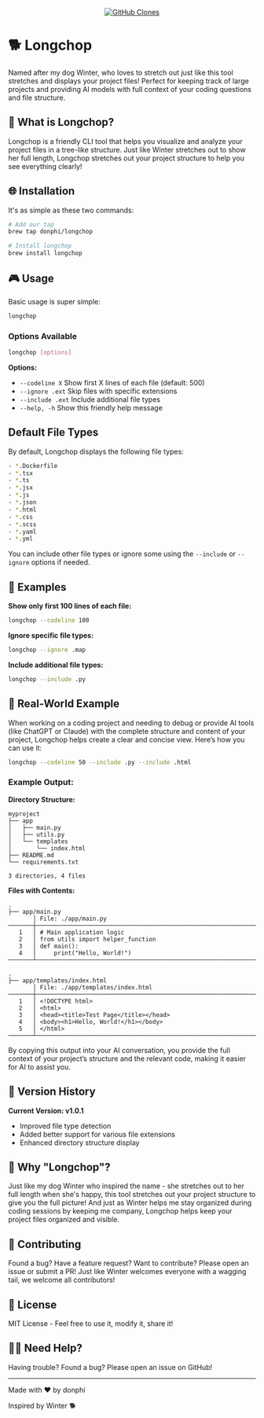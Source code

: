 <p align="center">
  <a href="https://github.com/MShawon/github-clone-count-badge">
    <img src="https://img.shields.io/badge/dynamic/json?color=success&label=Clone&query=count&url=https://gist.githubusercontent.com/donphi/e469c5903dbd931cc9834c286182adfa/raw/clone.json&logo=github" alt="GitHub Clones" />
  </a>
</p>

# 🐕 Longchop

Named after my dog Winter, who loves to stretch out just like this tool stretches and displays your project files! Perfect for keeping track of large projects and providing AI models with full context of your coding questions and file structure.

## 🌟 What is Longchop?

Longchop is a friendly CLI tool that helps you visualize and analyze your project files in a tree-like structure. Just like Winter stretches out to show her full length, Longchop stretches out your project structure to help you see everything clearly!

## 🌐 Installation

It's as simple as these two commands:

```bash
# Add our tap
brew tap donphi/longchop

# Install longchop
brew install longchop
```

## 🎮 Usage

Basic usage is super simple:

```bash
longchop
```

### Options Available

```bash
longchop [options]
```

**Options:**

- `--codeline X`      Show first X lines of each file (default: 500)
- `--ignore .ext`     Skip files with specific extensions
- `--include .ext`    Include additional file types
- `--help, -h`        Show this friendly help message

## Default File Types

By default, Longchop displays the following file types:

```bash
- *.Dockerfile
- *.tsx
- *.ts
- *.jsx
- *.js
- *.json
- *.html
- *.css
- *.scss
- *.yaml
- *.yml
```

You can include other file types or ignore some using the `--include` or `--ignore` options if needed.

## 📙 Examples

**Show only first 100 lines of each file:**

```bash
longchop --codeline 100
```

**Ignore specific file types:**

```bash
longchop --ignore .map
```

**Include additional file types:**

```bash
longchop --include .py
```

## 🎨 Real-World Example

When working on a coding project and needing to debug or provide AI tools (like ChatGPT or Claude) with the complete structure and content of your project, Longchop helps create a clear and concise view. Here’s how you can use it:

```bash
longchop --codeline 50 --include .py --include .html
```

### Example Output:

**Directory Structure:**

```
myproject
├── app
│   ├── main.py
│   ├── utils.py
│   └── templates
│       └── index.html
├── README.md
└── requirements.txt

3 directories, 4 files
```

**Files with Contents:**

```
.
├── app/main.py
       │ File: ./app/main.py
───────┼────────────────────────────────────────────────────────────────────────
   1   │ # Main application logic
   2   │ from utils import helper_function
   3   │ def main():
   4   │     print("Hello, World!")
───────┴────────────────────────────────────────────────────────────────────────

.
├── app/templates/index.html
       │ File: ./app/templates/index.html
───────┼────────────────────────────────────────────────────────────────────────
   1   │ <!DOCTYPE html>
   2   │ <html>
   3   │ <head><title>Test Page</title></head>
   4   │ <body><h1>Hello, World!</h1></body>
   5   │ </html>
───────┴────────────────────────────────────────────────────────────────────────
```

By copying this output into your AI conversation, you provide the full context of your project’s structure and the relevant code, making it easier for AI to assist you.

## 🔹 Version History

**Current Version: v1.0.1**

- Improved file type detection
- Added better support for various file extensions
- Enhanced directory structure display

## 🐾 Why "Longchop"?

Just like my dog Winter who inspired the name - she stretches out to her full length when she's happy, this tool stretches out your project structure to give you the full picture! And just as Winter helps me stay organized during coding sessions by keeping me company, Longchop helps keep your project files organized and visible.

## 🤝 Contributing

Found a bug? Have a feature request? Want to contribute? Please open an issue or submit a PR! Just like Winter welcomes everyone with a wagging tail, we welcome all contributors!

## 📜 License

MIT License - Feel free to use it, modify it, share it!

## 🙋‍♂️ Need Help?

Having trouble? Found a bug? Please open an issue on GitHub!

---

Made with ❤️ by donphi

Inspired by Winter 🐕
